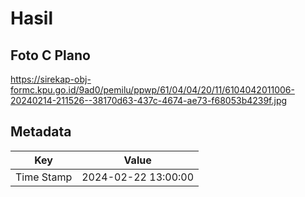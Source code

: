 # Hasil

## Foto C Plano

https://sirekap-obj-formc.kpu.go.id/9ad0/pemilu/ppwp/61/04/04/20/11/6104042011006-20240214-211526--38170d63-437c-4674-ae73-f68053b4239f.jpg


## Metadata

| Key        | Value               |
| ---------- | ------------------- |
| Time Stamp | 2024-02-22 13:00:00 |



